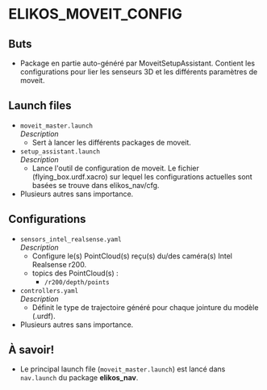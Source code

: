 # ELIKOS_MOVEIT_CONFIG

## Buts  
* Package en partie auto-généré par MoveitSetupAssistant. Contient les configurations pour lier les senseurs 3D et les différents paramètres de moveit.

## Launch files  
* `moveit_master.launch`  
*Description*  
    * Sert à lancer les différents packages de moveit.  
* `setup_assistant.launch`  
*Description*  
    * Lance l'outil de configuration de moveit. Le fichier (flying_box.urdf.xacro) sur lequel les configurations actuelles sont basées se trouve dans elikos_nav/cfg.  
* Plusieurs autres sans importance.

## Configurations
* `sensors_intel_realsense.yaml`  
*Description*  
    * Configure le(s) PointCloud(s) reçu(s) du/des caméra(s) Intel Realsense r200.  
    * topics des PointCloud(s) :  
        * `/r200/depth/points`  
* `controllers.yaml`  
*Description*  
    * Définit le type de trajectoire généré pour chaque jointure du modèle (.urdf).
* Plusieurs autres sans importance.

## À savoir!
* Le principal launch file (`moveit_master.launch`) est lancé dans `nav.launch` du package **elikos_nav**. 